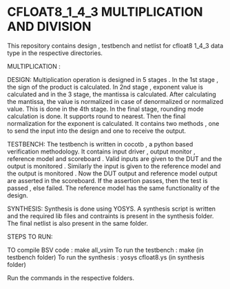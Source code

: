 # CFLOAT8_1_4_3 MULTIPLICATION AND DIVISION
This repository contains design , testbench and netlist for cfloat8 1_4_3 data type in the respective directories.

MULTIPLICATION : 

DESIGN:
Multiplication operation is designed in 5 stages . In the 1st stage , the sign of the product is calculated. In 2nd stage , exponent value is calculated
and in the 3 stage, the mantissa is calculated. After calculating the mantissa, the value is normalized in case of denormalized or normalized value. This is
done in the 4th stage. In the final stage, rounding mode calculation is done. It supports round to nearest. Then the final normalization for the exponent 
is calculated. It contains two methods , one to send the input into the design and one to receive the output.

TESTBENCH:
The testbench is written in cocotb , a python based verification methodology. It contains input driver , output monitor , reference model and scoreboard . 
Valid inputs are given to the DUT and the output is monitored . Similarly the input is given to the reference model and the output is monitored . Now the DUT
output and reference model output are asserted in the scoreboard. If the assertion passes, then the test is passed , else failed. The reference model has the 
same functionality of the design.

SYNTHESIS:
Synthesis is done using YOSYS. A synthesis script is written and the required lib files and contraints is present in the synthesis folder. The final netlist is 
also present in the same folder.

STEPS TO RUN:

TO compile BSV code : make all_vsim
To run the testbench : make (in testbench folder)
To run the synthesis : yosys cfloat8.ys (in synthesis folder)

Run the commands in the respective folders.
